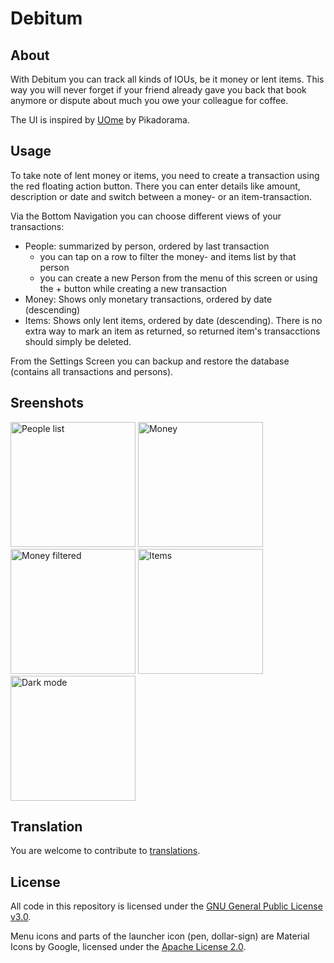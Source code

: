 # Debitum

## About
With Debitum you can track all kinds of IOUs, be it money or lent items. This way you will never 
forget if your friend already gave you back that book anymore or dispute about much you owe your 
colleague for coffee.

The UI is inspired by [UOme](https://play.google.com/store/apps/details?id=cz.kns.uome) by Pikadorama.

## Usage
To take note of lent money or items, you need to create a transaction using the red floating action 
button. There you can enter details like amount, description or date and switch between a money- or 
an item-transaction.

Via the Bottom Navigation you can choose different views of your transactions:
* People: summarized by person, ordered by last transaction 
  * you can tap on a row to filter the money- and items list by that person
  * you can create a new Person from the menu of this screen or using the + button while creating a 
  new transaction
* Money: Shows only monetary transactions, ordered by date (descending)
* Items: Shows only lent items, ordered by date (descending). There is no extra way to mark an item 
as returned, so returned item's transacctions should simply be deleted. 

From the Settings Screen you can backup and restore the database (contains all transactions and persons).

## Sreenshots
<img alt="People list" src="https://github.com/Marmo/debitum/blob/e9d22929c2c789f7ed5bfd9cbdd5f084192f73b8/app/src/main/play/listings/en-US/graphics/phone-screenshots/en_light_people.png" width="200"/> <img alt="Money" src="https://github.com/Marmo/debitum/blob/e9d22929c2c789f7ed5bfd9cbdd5f084192f73b8/app/src/main/play/listings/en-US/graphics/phone-screenshots/en_light_money.png" width="200"/>
<img alt="Money filtered" src="https://github.com/Marmo/debitum/blob/e9d22929c2c789f7ed5bfd9cbdd5f084192f73b8/app/src/main/play/listings/en-US/graphics/phone-screenshots/en_light_money_filtered.png" width="200"/> <img alt="Items" src="https://github.com/Marmo/debitum/blob/e9d22929c2c789f7ed5bfd9cbdd5f084192f73b8/app/src/main/play/listings/en-US/graphics/phone-screenshots/en_light_items.png" width="200"/>
<img alt="Dark mode" src="https://github.com/Marmo/debitum/blob/e9d22929c2c789f7ed5bfd9cbdd5f084192f73b8/app/src/main/play/listings/en-US/graphics/phone-screenshots/en_night_money.png" width="200"/>

## Translation
You are welcome to contribute to [translations](TRANSLATION.md).

## License
All code in this repository is licensed under the [GNU General Public License v3.0](LICENSE).

Menu icons and parts of the launcher icon (pen, dollar-sign) are Material Icons by Google, licensed 
under the [Apache License 2.0](https://www.apache.org/licenses/LICENSE-2.0.html).
